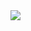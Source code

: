 







<img src="[./assets/image.gif](https://github.com/monGithubPerso/HELLO-ou-oromeID/assets/54853371/5227b14d-72ce-498b-9570-e7f983b56841)https://github.com/monGithubPerso/HELLO-ou-oromeID/assets/54853371/5227b14d-72ce-498b-9570-e7f983b56841)https://github.com/monGithubPerso/HELLO-ou-oromeID/assets/54853371/5227b14d-72ce-498b-9570-e7f983b56841)https://github.com/monGithubPerso/HELLO-ou-oromeID/assets/54853371/5227b14d-72ce-498b-9570-e7f983b56841"/>
